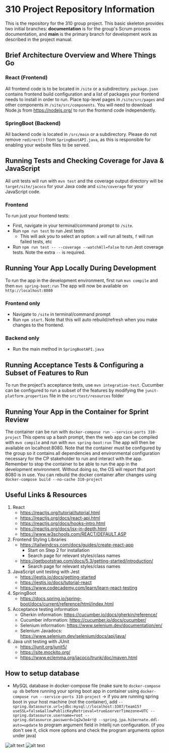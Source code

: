 # 310 Project Repository Information

This is the repository for the 310 group project.  This basic skeleton provides two initial branches:  **documentation** is for the group's Scrum process documentation, and **main** is the primary branch for development work as described in the project manual. 

## Brief Architecture Overview and Where Things Go
### React (Frontend)
All frontend code is to be located in `/site` or a subdirectory. `package.json` contains frontend build configuration and a list of packages your frontend needs to install in order to run. Place top-level pages in `/site/src/pages` and other components in `/site/src/components`.  You will need to download Node.js from https://nodejs.org/ to run the frontend code independently. 

### SpringBoot (Backend)
All backend code is located in `/src/main` or a subdirectory. Please do not remove `redirect()` from `SpringBootAPI.java`, as this is responsible for enabling your website files to be served. 

## Running Tests and Checking Coverage for Java & JavaScript

All unit tests will run with `mvn test`  and the coverage output directory will be `target/site/jacoco` for your Java code and `site/coverage` for your JavaScript code.

### Frontend
To run just your frontend tests:
- First, navigate in your terminal/command prompt to `/site`.
- Run `npm run test` to run Jest tests
  - This will ask you to select an option: `a` will run all tests, `f` will run failed tests, etc
- Run `npm run test -- --coverage --watchAll=false` to run Jest coverage tests. Note the extra `--` is required.


## Running Your App Locally During Development

To run the app in the development environment, first run `mvn compile` and then `mvn spring-boot:run` The app will now be available on `http://localhost:8080`

### Frontend only
- Navigate to `/site` in terminal/command prompt
- Run `npm start`. Note that this will auto rebuild/refresh when you make changes to the frontend.

### Backend only
- Run the main method in `SpringBootAPI.java`

## Running Acceptance Tests & Configuring a Subset of Features to Run

To run the project's acceptance tests, use `mvn integration-test`.  Cucumber can be configured to run a subset of the features by modifying the `junit-platform.properties` file in the `src/test/resources` folder

## Running Your App in the Container for Sprint Review

The container can be run with `docker-compose run --service-ports 310-project` This opens up a bash prompt, then the web app can be compiled with `mvn compile` and run with `mvn spring-boot:run` The app will then be available on localhost:8080.  Note that the container must be configured by the group so it contains all dependencies and environmental configuration necessary for the CP stakeholder to run and interact with the app.  Remember to stop the container to be able to run the app in the development environment.  Without doing so, the OS will report that port 8080 is in use. You can rebuild the docker container after changes using `docker-compose build --no-cache 310-project`


## Useful Links & Resources
1. React
   - https://reactjs.org/tutorial/tutorial.html
   - https://reactjs.org/docs/react-api.html
   - https://reactjs.org/docs/hooks-intro.html
   - https://reactjs.org/docs/jsx-in-depth.html
   - https://www.w3schools.com/REACT/DEFAULT.ASP
2. Frontend Styling Libraries
   - https://tailwindcss.com/docs/guides/create-react-app
     - Start on Step 2 for installation
     - Search page for relevant styles/class names
   - https://getbootstrap.com/docs/5.3/getting-started/introduction/
     - Search page for relevant styles/class names
3. JavaScript unit testing with Jest
   - https://jestjs.io/docs/getting-started
   - https://jestjs.io/docs/tutorial-react
   - https://www.codecademy.com/learn/learn-react-testing
4. SpringBoot
   - https://docs.spring.io/spring-boot/docs/current/reference/html/index.html
5. Acceptance testing information
   - Gherkin information: https://cucumber.io/docs/gherkin/reference/
   - Cucumber information: https://cucumber.io/docs/cucumber/
   - Selenium information: https://www.selenium.dev/documentation/en/ 
   - Selenium Javadocs: https://www.selenium.dev/selenium/docs/api/java/
6. Java unit testing with JUnit
   - https://junit.org/junit5/
   - https://site.mockito.org/
   - https://www.eclemma.org/jacoco/trunk/doc/maven.html

## How to setup database
* MySQL database in docker-compose file (make sure to `docker-compose up db`  before running your spring boot app in container using `docker-compose run --service-ports 310-project`
  -> if you are running spring boot in your host machine (not the container), add `--spring.datasource.url=jdbc:mysql://localhost:3307/team15?useSSL=false&allowPublicKeyRetrieval=true&serverTimezone=UTC --spring.datasource.username=root --spring.datasource.password=1q2w3e4r!@ --spring.jpa.hibernate.ddl-auto=update`
  to program argument field in Intellij run configuration. (if you don't see it, click more options and check the program arguments option under java)

![alt text](https://raw.githubusercontent.com/CSCI310-20241/project-team-15/main/assets/70870734/7c36f761-7516-42ab-8b18-fe7bde8aafeb)
![alt text](https://raw.githubusercontent.com/CSCI310-20241/project-team-15/main/assets/70870734/77b8c324-4f57-4440-95c7-cb63c658c86d)